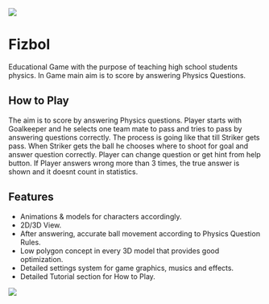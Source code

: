![](http://www.sebahattinonurozler.com/wp-content/uploads/2019/03/fizbol.gif)
# Fizbol
Educational Game with the purpose of teaching high school students physics. In Game main aim is to score by answering Physics Questions.

## How to Play
The aim is to score by answering Physics questions. Player starts with Goalkeeper and he selects one team mate to pass and tries to pass by answering questions correctly. The process is going like that till Striker gets pass. When Striker gets the ball he chooses where to shoot for goal and answer question correctly. Player can change question or get hint from help button. If Player answers wrong more than 3 times, the true answer is shown and it doesnt count in statistics.

## Features
* Animations & models for characters accordingly.
* 2D/3D View.
* After answering, accurate ball movement according to Physics Question Rules.
* Low polygon concept in every 3D model that provides good optimization.
* Detailed settings system for game graphics, musics and effects.
* Detailed Tutorial section for How to Play.

![](http://www.sebahattinonurozler.com/wp-content/uploads/2019/03/fizizii.gif)
